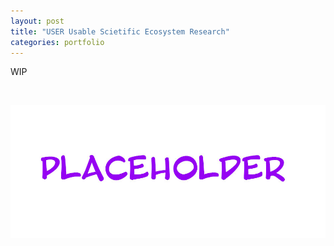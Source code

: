 ```yaml
---
layout: post
title: "USER Usable Scietific Ecosystem Research"
categories: portfolio
---
```


WIP

<br />

![XX](https://raw.githubusercontent.com/Erioldoesdesign/erioldoesdesign.github.io/master/images/950x400.jpg "XX")